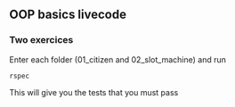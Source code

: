 ## OOP basics livecode

### Two exercices

Enter each folder (01_citizen and 02_slot_machine) and run

```
rspec
```

This will give you the tests that you must pass
